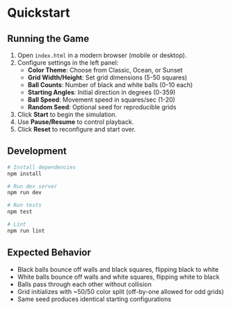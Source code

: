 # Quickstart

## Running the Game

1. Open `index.html` in a modern browser (mobile or desktop).
2. Configure settings in the left panel:
   - **Color Theme**: Choose from Classic, Ocean, or Sunset
   - **Grid Width/Height**: Set grid dimensions (5-50 squares)
   - **Ball Counts**: Number of black and white balls (0-10 each)
   - **Starting Angles**: Initial direction in degrees (0-359)
   - **Ball Speed**: Movement speed in squares/sec (1-20)
   - **Random Seed**: Optional seed for reproducible grids
3. Click **Start** to begin the simulation.
4. Use **Pause/Resume** to control playback.
5. Click **Reset** to reconfigure and start over.

## Development

```bash
# Install dependencies
npm install

# Run dev server
npm run dev

# Run tests
npm test

# Lint
npm run lint
```

## Expected Behavior

- Black balls bounce off walls and black squares, flipping black to white
- White balls bounce off walls and white squares, flipping white to black
- Balls pass through each other without collision
- Grid initializes with ~50/50 color split (off-by-one allowed for odd grids)
- Same seed produces identical starting configurations

